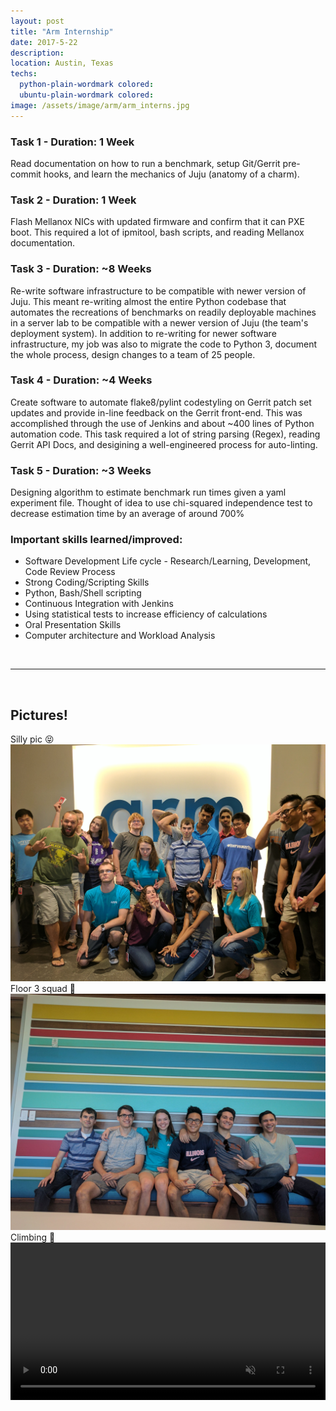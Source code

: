 ```yaml
---
layout: post
title: "Arm Internship"
date: 2017-5-22
description: 
location: Austin, Texas
techs:
  python-plain-wordmark colored:
  ubuntu-plain-wordmark colored:
image: /assets/image/arm/arm_interns.jpg
---
```


### Task 1 - Duration: 1 Week
Read documentation on how to run a benchmark, setup Git/Gerrit pre-commit hooks,
and learn the mechanics of Juju (anatomy of a charm).

### Task 2 - Duration: 1 Week
Flash Mellanox NICs with updated firmware and confirm that it can PXE boot. This
required a lot of ipmitool, bash scripts, and reading Mellanox documentation.

### Task 3 - Duration: ~8 Weeks 
Re-write software infrastructure to be compatible with newer version of Juju.
This meant re-writing almost the entire Python codebase that automates the
recreations of benchmarks on readily deployable machines in a server lab to be
compatible with a newer version of Juju (the team's deployment system). In
addition to re-writing for newer software infrastructure, my job was also to
migrate the code to Python 3, document the whole process, design changes to a
team of 25 people.

### Task 4 - Duration: ~4 Weeks
Create software to automate flake8/pylint codestyling on Gerrit patch set
updates and provide in-line feedback on the Gerrit front-end.  This was
accomplished through the use of Jenkins and about ~400 lines of Python
automation code. This task required a lot of string parsing (Regex), reading
Gerrit API Docs, and desigining a well-engineered process for auto-linting.

### Task 5 - Duration: ~3 Weeks
Designing algorithm to estimate benchmark run times given a yaml
experiment file. Thought of idea to use chi-squared independence test to
decrease estimation time by an average of around 700%

### Important skills learned/improved:
 - Software Development Life cycle - Research/Learning, Development, Code Review Process
 - Strong Coding/Scripting Skills
 - Python, Bash/Shell scripting
 - Continuous Integration with Jenkins
 - Using statistical tests to increase efficiency of calculations
 - Oral Presentation Skills
 - Computer architecture and Workload Analysis

<br>
<hr>
<br>

## Pictures!
Silly pic 😝
![Group picture](/assets/image/arm/silly_interns.jpg "Silly pic")
Floor 3 squad 👥
![Group picture](/assets/image/arm/floor_3_squa.jpg "Floor 3 Squad picture")
Climbing 🤘
<video autoplay loop muted controls style="width: 100%;">
  <source src="/assets/image/arm/fly.mov" type="video/mp4">
  Your browser does not support the video tag.
</video>
